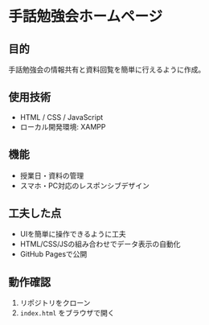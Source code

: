 # 手話勉強会ホームページ

## 目的
手話勉強会の情報共有と資料回覧を簡単に行えるように作成。

## 使用技術
- HTML / CSS / JavaScript
- ローカル開発環境: XAMPP

## 機能
- 授業日・資料の管理
- スマホ・PC対応のレスポンシブデザイン

## 工夫した点
- UIを簡単に操作できるように工夫
- HTML/CSS/JSの組み合わせでデータ表示の自動化
- GitHub Pagesで公開

## 動作確認
1. リポジトリをクローン
2. `index.html` をブラウザで開く
